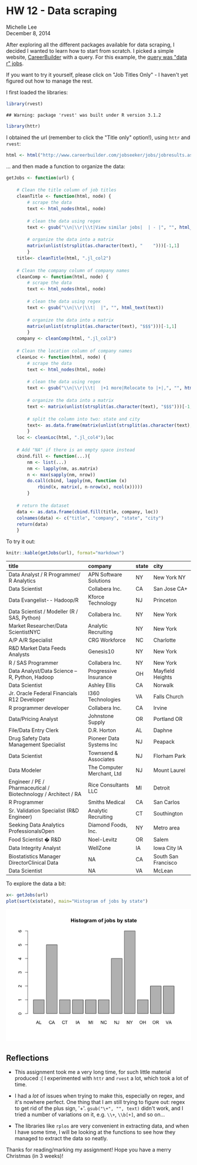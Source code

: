 # HW 12 - Data scraping
Michelle Lee  
December 8, 2014  

After exploring all the different packages available for data scraping, I decided I wanted to learn how to start from scratch. I picked a simple website, [CareerBuilder](http://www.careerbuilder.com/?sc_cmp2=js_home_cblogo) with a query. For this example, the [query was "data r" jobs](http://www.careerbuilder.com/jobseeker/jobs/jobresults.aspx?qb=1&SB%3Asbkw=r+data&SB%3As_freeloc=&SB%3Asbfr=30&sbsbmt=Find+Jobs&IPath=ILKV&excrit=st%3DA%3Buse%3DALL%3BrawWords%3Dr%3BCID%3DUS%3BSID%3D%3F%3BTID%3D0%3BLOCCID%3DUS%3BENR%3DNO%3BDTP%3DDRNS%3BYDI%3DYES%3BIND%3DALL%3BPDQ%3DAll%3BPDQ%3DAll%3BPAYL%3D0%3BPAYH%3DGT120%3BPOY%3DNO%3BETD%3DALL%3BRE%3DALL%3BMGT%3DDC%3BSUP%3DDC%3BFRE%3D30%3BCHL%3DAL%3BQS%3DSID_UNKNOWN%3BSS%3DNO%3BTITL%3D0%3BOB%3D-relv%3BVT%3DTITLE%3BJQT%3DRAD%3BJDV%3DFalse%3BSITEENT%3DUSJOB%3BMaxLowExp%3D-1%3BRecsPerPage%3D25&cid=US&findjob=sb).

If you want to try it yourself, please click on "Job Titles Only" - I haven't yet figured out how to manage the rest. 

I first loaded the libraries:


```r
library(rvest)
```

```
## Warning: package 'rvest' was built under R version 3.1.2
```

```r
library(httr)
```

I obtained the url (remember to click the "Title only" option!), using `httr` and `rvest`:


```r
html <- html("http://www.careerbuilder.com/jobseeker/jobs/jobresults.aspx?qb=1&SB%3Asbkw=r+data&SB%3As_freeloc=&SB%3Asbfr=30&sbsbmt=Find+Jobs&IPath=ILKV&excrit=st%3DA%3Buse%3DALL%3BrawWords%3Dr%3BCID%3DUS%3BSID%3D%3F%3BTID%3D0%3BLOCCID%3DUS%3BENR%3DNO%3BDTP%3DDRNS%3BYDI%3DYES%3BIND%3DALL%3BPDQ%3DAll%3BPDQ%3DAll%3BPAYL%3D0%3BPAYH%3DGT120%3BPOY%3DNO%3BETD%3DALL%3BRE%3DALL%3BMGT%3DDC%3BSUP%3DDC%3BFRE%3D30%3BCHL%3DAL%3BQS%3DSID_UNKNOWN%3BSS%3DNO%3BTITL%3D0%3BOB%3D-relv%3BVT%3DTITLE%3BJQT%3DRAD%3BJDV%3DFalse%3BSITEENT%3DUSJOB%3BMaxLowExp%3D-1%3BRecsPerPage%3D25&cid=US&findjob=sb")
```

... and then made a function to organize the data:


```r
getJobs <- function(url) {
	
	# Clean the title column of job titles
	cleanTitle <- function(html, node) {
		# scrape the data
		text <- html_nodes(html, node)
		
		# clean the data using regex
		text <- gsub("\\n|\\r|\\t|View similar jobs|  | - |", "", html_text(text))
		
		# organize the data into a matrix
		matrix(unlist(strsplit(as.character(text), "    ")))[-1,1]
		}
	title<- cleanTitle(html, ".jl_col2")
	
	# Clean the company column of company names
	cleanComp <- function(html, node) {
		# scrape the data
		text <- html_nodes(html, node)
		
		# clean the data using regex
		text <- gsub("\\n|\\r|\\t|  |", "", html_text(text))
		
		# organize the data into a matrix
		matrix(unlist(strsplit(as.character(text), "$$$")))[-1,1]
		}
	company <- cleanComp(html, ".jl_col3")
	
	# Clean the location column of company names
	cleanLoc <- function(html, node) {
		# scrape the data
		text <- html_nodes(html, node)
		
		# clean the data using regex
		text <- gsub("\\n|\\r|\\t|  |+1 more|Relocate to |+|,", "", html_text(text))
		
		# organize the data into a matrix
		text <- matrix(unlist(strsplit(as.character(text), "$$$")))[-1,1]
		
		# split the column into two: state and city
		text<- as.data.frame(matrix(unlist(strsplit(as.character(text), " - ")), ncol=2, byrow=T))
		}
	loc <- cleanLoc(html, ".jl_col4");loc
	
	# Add "NA" if there is an empty space instead
	cbind.fill <- function(...){
		nm <- list(...) 
		nm <- lapply(nm, as.matrix)
		n <- max(sapply(nm, nrow)) 
		do.call(cbind, lapply(nm, function (x) 
			rbind(x, matrix(, n-nrow(x), ncol(x))))) 
		}
	
	# return the dataset
	data <- as.data.frame(cbind.fill(title, company, loc))
	colnames(data) <- c("title", "company", "state", "city")
	return(data)
	}
```

To try it out:


```r
knitr::kable(getJobs(url), format="markdown")
```



|title                                                           |company                    |state |city                |
|:---------------------------------------------------------------|:--------------------------|:-----|:-------------------|
|Data Analyst / R Programmer/ R Analytics                        |APN Software Solutions     |NY    |New York NY         |
|Data Scientist                                                  |Collabera Inc.             |CA    |San Jose CA+        |
|Data Evangelist-- Hadoop/R                                      |Kforce Technology          |NJ    |Princeton           |
|Data Scientist / Modeller (R / SAS, Python)                     |Collabera Inc.             |NY    |New York            |
|Market Researcher/Data ScientistNYC                             |Analytic Recruiting        |NY    |New York            |
|A/P A/R Specialist                                              |CRG Workforce              |NC    |Charlotte           |
|R&D Market Data Feeds Analysts                                  |Genesis10                  |NY    |New York            |
|R / SAS Programmer                                              |Collabera Inc.             |NY    |New York            |
|Data Analyst/Data Science – R, Python, Hadoop                   |Progressive Insurance      |OH    |Mayfield Heights    |
|Data Scientist                                                  |Ashley Ellis               |CA    |Norwalk             |
|Jr. Oracle Federal Financials R12 Developer                     |I360 Technologies          |VA    |Falls Church        |
|R programmer developer                                          |Collabera Inc.             |CA    |Irvine              |
|Data/Pricing Analyst                                            |Johnstone Supply           |OR    |Portland OR         |
|File/Data Entry Clerk                                           |D.R. Horton                |AL    |Daphne              |
|Drug Safety Data Management Specialist                          |Pioneer Data Systems Inc   |NJ    |Peapack             |
|Data Scientist                                                  |Townsend & Associates      |NJ    |Florham Park        |
|Data Modeler                                                    |The Computer Merchant, Ltd |NJ    |Mount Laurel        |
|Engineer / PE / Pharmaceutical / Biotechnology / Architect / RA |Rice Consultants LLC       |MI    |Detroit             |
|R Programmer                                                    |Smiths Medical             |CA    |San Carlos          |
|Sr. Validation Specialist (R&D Engineer)                        |Analytic Recruiting        |CT    |Southington         |
|Seeking Data Analytics ProfessionalsOpen                        |Diamond Foods, Inc.        |NY    |Metro area          |
|Food Scientist � R&D                                            |Noel-Levitz                |OR    |Salem               |
|Data Integrity Analyst                                          |WellZone                   |IA    |Iowa City IA        |
|Biostatistics Manager DirectorClinical Data                     |NA                         |CA    |South San Francisco |
|Data Scientist                                                  |NA                         |VA    |McLean              |

To explore the data a bit:


```r
x<- getJobs(url)
plot(sort(x$state), main="Histogram of jobs by state")
```

![](./hw12_files/figure-html/unnamed-chunk-5-1.png) 


## Reflections

* This assignment took me a very long time, for such little material produced :( I experimented with `httr` and `rvest` a lot, which took a lot of time.

* I had a *lot* of issues when trying to make this, especially on regex, and it's nowhere perfect. One thing that I am still trying to figure out: regex to get rid of the plus sign, '+'. `gsub("\+", "", text)` didn't work, and I tried a number of variations on it, e.g. `\\+`, `\\b[+]`, and so on... 

* The libraries like `rplos` are very convenient in extracting data, and when I have some time, I will be looking at the functions to see how they managed to extract the data so neatly. 

Thanks for reading/marking my assignment! Hope you have a merry Christmas (in 3 weeks)!

